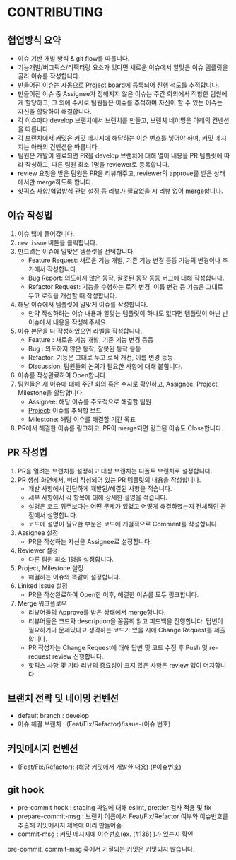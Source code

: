 # CONTRIBUTING

## 협업방식 요약

- 이슈 기반 개발 방식 & git flow를 따릅니다.
- 기능개발/버그픽스/리팩터링 요소가 있다면 새로운 이슈에서 알맞은 이슈 템플릿을 골라 이슈를 작성합니다.
- 만들어진 이슈는 자동으로 [Project board](https://github.com/orgs/Jandy-SeoulTech/projects)에 등록되어 진행 척도를 추적합니다.
- 만들어진 이슈 중 Assignee가 정해지지 않은 이슈는 주간 회의에서 적합한 팀원에게 할당하고, 그 외에 수시로 팀원들은 이슈를 추적하며 자신이 할 수 있는 이슈는 자신을 할당하여 해결합니다.
- 각 이슈마다 develop 브랜치에서 브랜치를 만들고, 브랜치 네이밍은 아래의 컨벤션을 따릅니다.
- 각 브랜치에서 커밋은 커밋 메시지에 해당하는 이슈 번호를 넣어야 하며, 커밋 메시지는 아래의 컨벤션을 따릅니다.
- 팀원은 개발이 완료되면 PR을 develop 브랜치에 대해 열어 내용을 PR 템플릿에 따라 작성하고, 다른 팀원 최소 1명을 reviewer로 등록합니다.
- review 요청을 받은 팀원은 PR을 리뷰해주고, reviewer의 approve를 받은 상태에서만 merge하도록 합니다.
- 핫픽스 사항/협업방식 관련 설정 등 리뷰가 필요없을 시 리뷰 없이 merge합니다.

## 이슈 작성법

1. 이슈 탭에 들어갑니다.
2. `new issue` 버튼을 클릭합니다.
3. 만드려는 이슈에 알맞은 템플릿을 선택합니다.
    - Feature Request: 새로운 기능 개발, 기존 기능 변경 등등 기능의 변경이나 추가에서 작성합니다.
    - Bug Report: 의도하지 않은 동작, 잘못된 동작 등등 버그에 대해 작성합니다.
    - Refactor Request: 기능을 수행하는 로직 변경, 이름 변경 등 기능은 그대로 두고 로직을 개선할 때 작성합니다.
4. 해당 이슈에서 템플릿에 알맞게 이슈를 작성합니다.
    - 만약 작성하려는 이슈 내용과 알맞는 템플릿이 하나도 없다면 템플릿이 아닌 빈 이슈에서 내용을 작성해주세요.
5. 이슈 본문을 다 작성하였으면 라벨을 작성합니다.
    - Feature : 새로운 기능 개발, 기존 기능 변경 등등
    - Bug : 의도하지 않은 동작, 잘못된 동작 등등
    - Refactor: 기능은 그대로 두고 로직 개선, 이름 변경 등등
    - Discussion: 팀원들의 논의가 필요한 사항에 대해 붙힙니다.
6. 이슈를 작성완료하여 Open합니다.
7. 팀원들은 새 이슈에 대해 주간 회의 혹은 수시로 확인하고, Assignee, Project, Milestone을 할당합니다.
    - Assignee: 해당 이슈를 주도적으로 해결할 팀원
    - [Project](https://github.com/orgs/Jandy-SeoulTech/projects): 이슈를 추적할 보드
    - Milestone: 해당 이슈를 해결할 기간 목표
8. PR에서 해결한 이슈를 링크하고, PR이 merge되면 링크된 이슈도 Close합니다.

## PR 작성법

1. PR을 열려는 브랜치를 설정하고 대상 브랜치는 디폴트 브랜치로 설정합니다.
2. PR 생성 화면에서, 미리 작성되어 있는 PR 템플릿의 내용을 작성합니다.
    - 개발 사항에서 간단하게 개발된/해결된 사항을 적습니다.
    - 세부 사항에서 각 항목에 대해 상세한 설명을 적습니다.
    - 설명은 코드 위주보다는 어떤 문제가 있었고 어떻게 해결하였는지 전체적인 관점에서 설명합니다.
    - 코드에 설명이 필요한 부분은 코드에 개별적으로 Comment를 작성합니다.
3. Assignee 설정
    - PR을 작성하는 자신을 Assignee로 설정합니다.
4. Reviewer 설정
    - 다른 팀원 최소 1명을 설정합니다.
5. Project, Milestone 설정
    - 해결하는 이슈와 똑같이 설정합니다.
6. Linked Issue 설정
    - PR을 작성완료하여 Open한 이후, 해결한 이슈를 모두 링크합니다.
7. Merge 워크플로우
    - 리뷰어들의 Approve를 받은 상태에서 merge합니다.
    - 리뷰어들은 코드와 description을 꼼꼼히 읽고 피드백을 진행합니다. 답변이 필요하거나 문제있다고 생각하는 코드가 있을 시에 Change Request를 제출합니다.
    - PR 작성자는 Change Request에 대해 답변 및 코드 수정 후 Push 및 re-request review 진행합니다.
    - 핫픽스 사항 및 기타 리뷰의 중요성이 크지 않은 사항은 review 없이 머지합니다.


## 브랜치 전략 및 네이밍 컨벤션

- default branch : develop
- 이슈 해결 브랜치 : (Feat/Fix/Refactor)/issue-(이슈 번호)


## 커밋메시지 컨벤션

- (Feat/Fix/Refactor): (해당 커밋에서 개발한 내용) (#이슈번호)


## git hook

- pre-commit hook : staging 파일에 대해 eslint, prettier 검사 적용 및 fix
- prepare-commit-msg : 브랜치 이름에서 Feat/Fix/Refactor 여부와 이슈번호를 추출해 커밋메시지 제목에 미리 만들어줌.
- commit-msg : 커밋 메시지에 이슈번호(ex. (#136) )가 있는지 확인

pre-commit, commit-msg 훅에서 거절되는 커밋은 커밋되지 않습니다.
